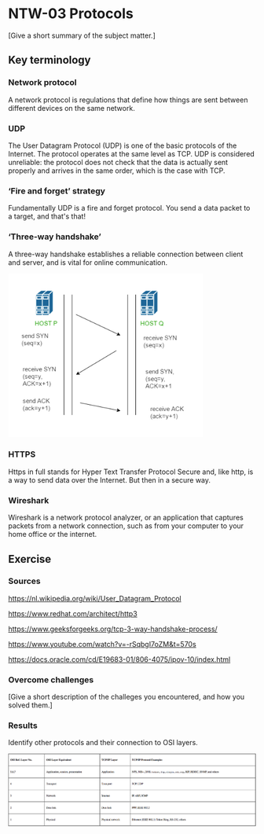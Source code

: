 # NTW-03 Protocols
[Give a short summary of the subject matter.]

## Key terminology
### Network protocol
A network protocol is regulations that define how things are sent between different devices on the same network.

### UDP
The User Datagram Protocol (UDP) is one of the basic protocols of the Internet. The protocol operates at the same level as TCP. UDP is considered unreliable: the protocol does not check that the data is actually sent properly and arrives in the same order, which is the case with TCP.

### ‘Fire and forget’ strategy
Fundamentally UDP is a fire and forget protocol. You send a data packet to a target, and that's that!

### ‘Three-way handshake’
A three-way handshake establishes a reliable connection between client and server, and is vital for online communication.

![twh](https://github.com/Techgrounds-Cloud-9/cloud-9-hansbreukelman/blob/da4b2c0fe0aa7415d99c43e2b36f5f16b190317e/00_includes/Week%202/NTW-03%20TWH.png)

### HTTPS
Https in full stands for Hyper Text Transfer Protocol Secure and, like http, is a way to send data over the Internet. But then in a secure way.

### Wireshark
Wireshark is a network protocol analyzer, or an application that captures packets from a network connection, such as from your computer to your home office or the internet.

## Exercise
### Sources
https://nl.wikipedia.org/wiki/User_Datagram_Protocol

https://www.redhat.com/architect/http3

https://www.geeksforgeeks.org/tcp-3-way-handshake-process/

https://www.youtube.com/watch?v=-rSqbgI7oZM&t=570s

https://docs.oracle.com/cd/E19683-01/806-4075/ipov-10/index.html

### Overcome challenges
[Give a short description of the challeges you encountered, and how you solved them.]

### Results
Identify other protocols and their connection to OSI layers. 

![op](https://github.com/Techgrounds-Cloud-9/cloud-9-hansbreukelman/blob/3a90497d22a999aee40f9bcbc0a22e1a19b1c30e/00_includes/Week%202/NTW-02%20Prot.png)
